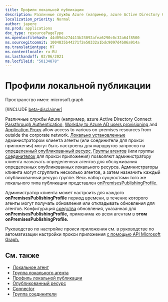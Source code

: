 ```yaml
---
title: Профили локальной публикации
description: Различные службы Azure (например, azure Active Directory Connect Passthrough Authentication, Workday to Azure AD users provisioning) позволяют получить условный доступ к различным ресурсам из-за пределов корпоративной сети.
localization_priority: Normal
author: japere
ms.prod: applications
doc_type: resourcePageType
ms.openlocfilehash: 44d09da274413b23092afea6290c0c32a64f8500
ms.sourcegitcommit: 1004835b44271f2e50332a1bdc9097d4b06a914a
ms.translationtype: MT
ms.contentlocale: ru-RU
ms.lasthandoff: 02/06/2021
ms.locfileid: "50134878"
---
```

# <a name="on-premises-publishing-profiles"></a>Профили локальной публикации

Пространство имен: microsoft.graph

[!INCLUDE [beta-disclaimer](../../includes/beta-disclaimer.md)]

Различные службы Azure (например, azure Active Directory Connect [Passthrough Authentication,](/azure/active-directory/hybrid/how-to-connect-pta) [Workday to Azure AD users provisioning,](/azure/active-directory/saas-apps/workday-inbound-tutorial)and [Application Proxy](https://aka.ms/whyappproxy)  allow access to various on-premises resources from outside the corporate network. [Локально установленные](onpremisesagent.md) администратором [](connector.md) клиента агенты (или соединители для прокси приложения) могут быть настроены для маршрутов запросов на [определенный опубликованный ресурс.](publishedresource.md)
[Группы агентов](onpremisesagentgroup.md) (или группы [соединителок](connectorgroup.md) для прокси приложения) позволяют администратору клиента назначать определенных агентов для обслуживания определенных опубликованных локального ресурса. Администраторы клиента могут сгруппить несколько агентов, а затем назначить каждый опубликованный ресурс группе. Весь набор сущностями того же локального типа публикации представлен [onPremisesPublishingProfile.](onpremisespublishingprofile.md)

Администратор клиента может настроить для каждого **onPremisesPublishingProfile** период времени, в течение которого агенты могут получать обновления или откладывать обновления для агентов. [](updatewindow.md) Конфигурация [средства](hybridagentupdaterconfiguration.md) обновления, указанная для **onPremisesPublishingProfile,** применима ко всем агентам в **этом onPremisesPublishingProfile.**

Руководство по настройке прокси приложения см. в руководстве по автоматизации настройки прокси приложения [с помощью API Microsoft Graph.](/graph/application-proxy-configure-api)

## <a name="see-also"></a>См. также

- [Локальное агент](onpremisesagent.md)
- [Группа локального агента](onpremisesagentgroup.md)
- [Профиль локальной публикации](onpremisespublishingprofile.md)
- [Опубликованный ресурс](publishedresource.md)
- [Connector](connector.md)
- [Группа соединители](connectorgroup.md)

<!-- uuid: 16cd6b66-4b1a-43a1-adaf-3a886856ed98
2019-02-04 14:57:30 UTC -->
<!-- {
  "type": "#page.annotation",
  "description": "Service root",
  "keywords": "",
  "section": "documentation",
  "tocPath": ""
}-->



